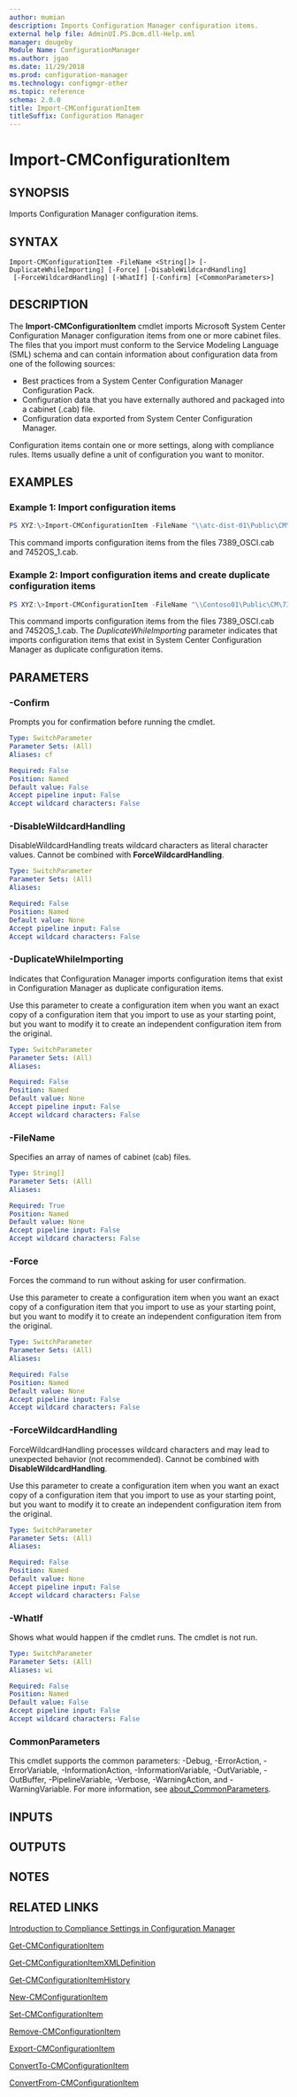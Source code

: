 ```yaml
---
author: mumian
description: Imports Configuration Manager configuration items.
external help file: AdminUI.PS.Dcm.dll-Help.xml
manager: dougeby
Module Name: ConfigurationManager
ms.author: jgao
ms.date: 11/29/2018
ms.prod: configuration-manager
ms.technology: configmgr-other
ms.topic: reference
schema: 2.0.0
title: Import-CMConfigurationItem
titleSuffix: Configuration Manager
---
```


# Import-CMConfigurationItem

## SYNOPSIS

Imports Configuration Manager configuration items.

## SYNTAX

```
Import-CMConfigurationItem -FileName <String[]> [-DuplicateWhileImporting] [-Force] [-DisableWildcardHandling]
 [-ForceWildcardHandling] [-WhatIf] [-Confirm] [<CommonParameters>]
```

## DESCRIPTION

The **Import-CMConfigurationItem** cmdlet imports Microsoft System Center Configuration Manager configuration items from one or more cabinet files.
The files that you import must conform to the Service Modeling Language (SML) schema and can contain information about configuration data from one of the following sources: 

- Best practices from a System Center Configuration Manager Configuration Pack.
- Configuration data that you have externally authored and packaged into a cabinet (.cab) file.
- Configuration data exported from System Center Configuration Manager.

Configuration items contain one or more settings, along with compliance rules.
Items usually define a unit of configuration you want to monitor.

## EXAMPLES

### Example 1: Import configuration items

```powershell
PS XYZ:\>Import-CMConfigurationItem -FileName "\\atc-dist-01\Public\CM\AdminUITeam\CIData\7389_OSCI.cab","\\atc-dist-01\Public\CM\AdminUITeam\CIData\7452OS_1.cab"
```

This command imports configuration items from the files 7389_OSCI.cab and 7452OS_1.cab.

### Example 2: Import configuration items and create duplicate configuration items

```powershell
PS XYZ:\>Import-CMConfigurationItem -FileName "\\Contoso01\Public\CM\7389_OSCI.cab","\\ Contoso01\Public\CM\7452OS_1.cab" -DuplicateWhileImporting
```

This command imports configuration items from the files 7389_OSCI.cab and 7452OS_1.cab.
The *DuplicateWhileImporting* parameter indicates that imports configuration items that exist in System Center Configuration Manager as duplicate configuration items.

## PARAMETERS

### -Confirm

Prompts you for confirmation before running the cmdlet.

```yaml
Type: SwitchParameter
Parameter Sets: (All)
Aliases: cf

Required: False
Position: Named
Default value: False
Accept pipeline input: False
Accept wildcard characters: False
```

### -DisableWildcardHandling

DisableWildcardHandling treats wildcard characters as literal character values. Cannot be combined with **ForceWildcardHandling**.

```yaml
Type: SwitchParameter
Parameter Sets: (All)
Aliases:

Required: False
Position: Named
Default value: None
Accept pipeline input: False
Accept wildcard characters: False
```

### -DuplicateWhileImporting

Indicates that Configuration Manager imports configuration items that exist in Configuration Manager as duplicate configuration items.

Use this parameter to create a configuration item when you want an exact copy of a configuration item that you import to use as your starting point, but you want to modify it to create an independent configuration item from the original.

```yaml
Type: SwitchParameter
Parameter Sets: (All)
Aliases:

Required: False
Position: Named
Default value: None
Accept pipeline input: False
Accept wildcard characters: False
```

### -FileName

Specifies an array of names of cabinet (cab) files.

```yaml
Type: String[]
Parameter Sets: (All)
Aliases:

Required: True
Position: Named
Default value: None
Accept pipeline input: False
Accept wildcard characters: False
```

### -Force

Forces the command to run without asking for user confirmation.

Use this parameter to create a configuration item when you want an exact copy of a configuration item that you import to use as your starting point, but you want to modify it to create an independent configuration item from the original.

```yaml
Type: SwitchParameter
Parameter Sets: (All)
Aliases:

Required: False
Position: Named
Default value: None
Accept pipeline input: False
Accept wildcard characters: False
```

### -ForceWildcardHandling

ForceWildcardHandling processes wildcard characters and may lead to unexpected behavior (not recommended). Cannot be combined with **DisableWildcardHandling**.

Use this parameter to create a configuration item when you want an exact copy of a configuration item that you import to use as your starting point, but you want to modify it to create an independent configuration item from the original.

```yaml
Type: SwitchParameter
Parameter Sets: (All)
Aliases:

Required: False
Position: Named
Default value: None
Accept pipeline input: False
Accept wildcard characters: False
```

### -WhatIf

Shows what would happen if the cmdlet runs.
The cmdlet is not run.

```yaml
Type: SwitchParameter
Parameter Sets: (All)
Aliases: wi

Required: False
Position: Named
Default value: False
Accept pipeline input: False
Accept wildcard characters: False
```

### CommonParameters
This cmdlet supports the common parameters: -Debug, -ErrorAction, -ErrorVariable, -InformationAction, -InformationVariable, -OutVariable, -OutBuffer, -PipelineVariable, -Verbose, -WarningAction, and -WarningVariable. For more information, see [about_CommonParameters](http://go.microsoft.com/fwlink/?LinkID=113216).

## INPUTS

## OUTPUTS

## NOTES

## RELATED LINKS

[Introduction to Compliance Settings in Configuration Manager](http://go.microsoft.com/fwlink/?LinkId=211014)

[Get-CMConfigurationItem](Get-CMConfigurationItem.md)

[Get-CMConfigurationItemXMLDefinition](Get-CMConfigurationItemXMLDefinition.md)

[Get-CMConfigurationItemHistory](Get-CMConfigurationItemHistory.md)

[New-CMConfigurationItem](New-CMConfigurationItem.md)

[Set-CMConfigurationItem](Set-CMConfigurationItem.md)

[Remove-CMConfigurationItem](Remove-CMConfigurationItem.md)

[Export-CMConfigurationItem](Export-CMConfigurationItem.md)

[ConvertTo-CMConfigurationItem](ConvertTo-CMConfigurationItem.md)

[ConvertFrom-CMConfigurationItem](ConvertFrom-CMConfigurationItem.md)
